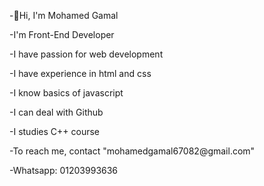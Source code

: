 <p>-👋Hi, I'm Mohamed Gamal</p>
<p>-I'm Front-End Developer</p>
<p>-I have passion for web development</p>
<p>-I have experience in html and css</p>
<p>-I know basics of javascript</p>
<p>-I can deal with Github</p>
<p>-I studies C++ course</p>
<p>-To reach me, contact "mohamedgamal67082@gmail.com"</p>
<p>-Whatsapp: 01203993636</p>




